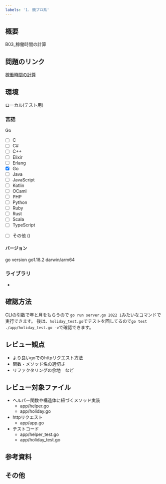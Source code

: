 ```yaml
---
labels: '1. 競プロ系'
---
```


## 概要

<!-- 実装内容を記載 -->
B03_稼働時間の計算

## 問題のリンク
[稼働時間の計算](https://bitadev.backlog.jp/alias/wiki/1075456539)

<!-- 対応する問題のページのリンクを記載 -->

## 環境
ローカル(テスト用)

### 言語
Go

<!-- 使用している言語を選択 -->

- [ ] C
- [ ] C#
- [ ] C++
- [ ] Elixir
- [ ] Erlang
- [x] Go
- [ ] Java
- [ ] JavaScript
- [ ] Kotlin
- [ ] OCaml
- [ ] PHP
- [ ] Python
- [ ] Ruby
- [ ] Rust
- [ ] Scala
- [ ] TypeScript
<!-- その他を選択した場合は使用した言語を () 内に記載 -->
- [ ] その他 ()

#### バージョン

<!-- 言語・実行環境のバージョンを記載 -->
go version go1.18.2 darwin/arm64

### ライブラリ

<!-- 使用したライブラリがあれば記載 -->

-

## 確認方法
CLIの引数で年と月をもらうので
`go run server.go 2022 1`みたいなコマンドで実行できます。
後は、`holiday_test.go`でテストを回してるので`go test ./app/holiday_test.go -v`で確認できます。


<!-- 動作を確認するための手順を記載 (テストコードの実行等) -->

## レビュー観点
<!-- どういった観点でレビューしてもらいたいかを記載 -->

- より良いgoでのhttpリクエスト方法
- 関数・メソッド名の適切さ
- リファクタリングの余地　など

## レビュー対象ファイル

<!-- 差分のあるファイルが多数ある場合は見てほしいファイルを絞る (2~3ファイル程度が望ましい) -->
- ヘルパー関数や構造体に紐づくメソッド実装
    - app/helper.go
    - app/holiday.go
- httpリクエスト
    - app/app.go
- テストコード
    - app/helper_test.go
    - app/holiday_test.go


## 参考資料

<!-- レビューする上でレビュアーが必要そうな記事、実装者が参考にした記事があれば記載 -->


## その他

<!-- その他追記することがあれば記載 -->
